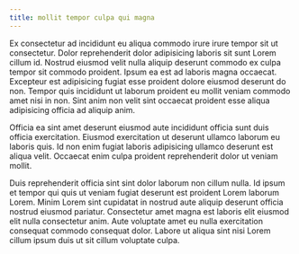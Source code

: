 ```yaml
---
title: mollit tempor culpa qui magna
---
```


Ex consectetur ad incididunt eu aliqua commodo irure irure tempor sit ut consectetur. Dolor reprehenderit dolor adipisicing laboris sit sunt Lorem cillum id. Nostrud eiusmod velit nulla aliquip deserunt commodo ex culpa tempor sit commodo proident. Ipsum ea est ad laboris magna occaecat. Excepteur est adipisicing fugiat esse proident dolore eiusmod deserunt do non. Tempor quis incididunt ut laborum proident eu mollit veniam commodo amet nisi in non. Sint anim non velit sint occaecat proident esse aliqua adipisicing officia ad aliquip anim.

Officia ea sint amet deserunt eiusmod aute incididunt officia sunt duis officia exercitation. Eiusmod exercitation ut deserunt ullamco laborum eu laboris quis. Id non enim fugiat laboris adipisicing ullamco deserunt est aliqua velit. Occaecat enim culpa proident reprehenderit dolor ut veniam mollit.

Duis reprehenderit officia sint sint dolor laborum non cillum nulla. Id ipsum et tempor qui quis ut veniam fugiat deserunt est proident Lorem laborum Lorem. Minim Lorem sint cupidatat in nostrud aute aliquip deserunt officia nostrud eiusmod pariatur. Consectetur amet magna est laboris elit eiusmod elit nulla consectetur anim. Aute voluptate amet eu nulla exercitation consequat commodo consequat dolor. Labore ut aliqua sint nisi Lorem cillum ipsum duis ut sit cillum voluptate culpa.